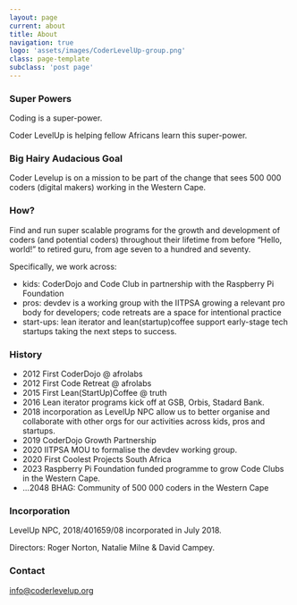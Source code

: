 ```yaml
---
layout: page
current: about
title: About
navigation: true
logo: 'assets/images/CoderLevelUp-group.png'
class: page-template
subclass: 'post page'
---
```


### Super Powers
Coding is a super-power. 

Coder LevelUp is helping fellow Africans learn this super-power.

### Big Hairy Audacious Goal
Coder Levelup is on a mission to be part of the change that sees 500 000 coders (digital makers) working in the Western Cape.

### How?
Find and run super scalable programs for the growth and development of coders (and potential coders) throughout their lifetime from before “Hello, world!” to retired guru, from age seven to a hundred and seventy.

Specifically, we work across:
 * kids: CoderDojo and Code Club in partnership with the Raspberry Pi Foundation
 * pros: devdev is a working group with the IITPSA growing a relevant pro body for developers; code retreats are a space for intentional practice
 * start-ups: lean iterator and lean(startup)coffee support early-stage tech startups taking the next steps to success.

### History
 * 2012 First CoderDojo @ afrolabs
 * 2012 First Code Retreat @ afrolabs
 * 2015 First Lean(StartUp)Coffee @ truth
 * 2016 Lean iterator programs kick off at GSB, Orbis, Stadard Bank.
 * 2018 incorporation as LevelUp NPC allow us to better organise and collaborate with other orgs for our activities across kids, pros and startups.
 * 2019 CoderDojo Growth Partnership
 * 2020 IITPSA MOU to formalise the devdev working group.
 * 2020 First Coolest Projects South Africa
 * 2023 Raspberry Pi Foundation funded programme to grow Code Clubs in the Western Cape.
 * ...2048 BHAG: Community of 500 000 coders in the Western Cape

### Incorporation
LevelUp NPC, 2018/401659/08 incorporated in July 2018.

Directors: Roger Norton, Natalie Milne & David Campey.

### Contact
info@coderlevelup.org
